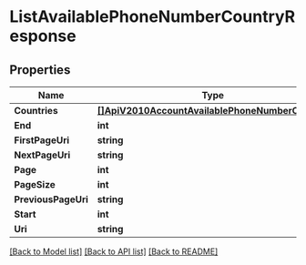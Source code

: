 # ListAvailablePhoneNumberCountryResponse

## Properties

Name | Type | Description | Notes
------------ | ------------- | ------------- | -------------
**Countries** | [**[]ApiV2010AccountAvailablePhoneNumberCountry**](api.v2010.account.available_phone_number_country.md) |  |[optional] 
**End** | **int** |  |[optional] 
**FirstPageUri** | **string** |  |[optional] 
**NextPageUri** | **string** |  |[optional] 
**Page** | **int** |  |[optional] 
**PageSize** | **int** |  |[optional] 
**PreviousPageUri** | **string** |  |[optional] 
**Start** | **int** |  |[optional] 
**Uri** | **string** |  |[optional] 

[[Back to Model list]](../README.md#documentation-for-models) [[Back to API list]](../README.md#documentation-for-api-endpoints) [[Back to README]](../README.md)


